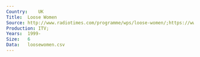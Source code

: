 ```yaml
---
Country:	UK
Title:	Loose Women
Source:	http://www.radiotimes.com/programme/wps/loose-women/;https://www.itv.com/itvplayer/loose-women/
Production:	ITV;
Years:	1999-
Size:	6
Data:	loosewomen.csv
---
```


